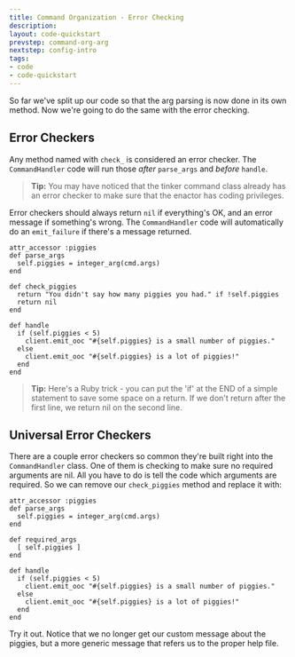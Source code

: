 ```yaml
---
title: Command Organization - Error Checking
description:
layout: code-quickstart
prevstep: command-org-arg
nextstep: config-intro
tags: 
- code
- code-quickstart
---
```


So far we've split up our code so that the arg parsing is now done in its own method.  Now we're going to do the same with the error checking.  

## Error Checkers

Any method named with `check_` is considered an error checker.  The `CommandHandler` code will run those *after* `parse_args` and *before* `handle`.

> **Tip:** You may have noticed that the tinker command class already has an error checker to make sure that the enactor has coding privileges.

Error checkers should always return `nil` if everything's OK, and an error message if something's wrong.  The `CommandHandler` code will automatically do an `emit_failure` if there's a message returned.


    attr_accessor :piggies
    def parse_args
      self.piggies = integer_arg(cmd.args)
    end
    
    def check_piggies
      return "You didn't say how many piggies you had." if !self.piggies
      return nil
    end
    
    def handle
      if (self.piggies < 5)
        client.emit_ooc "#{self.piggies} is a small number of piggies."
      else
        client.emit_ooc "#{self.piggies} is a lot of piggies!"
      end
    end

> **Tip:** Here's a Ruby trick - you can put the 'if' at the END of a simple statement to save some space on a return.  If we don't return after the first line, we return nil on the second line.

## Universal Error Checkers

There are a couple error checkers so common they're built right into the `CommandHandler` class.  One of them is checking to make sure no required arguments are nil.  All you have to do is tell the code which arguments are required. So we can remove our `check_piggies` method and replace it with:

    attr_accessor :piggies
    def parse_args
      self.piggies = integer_arg(cmd.args)
    end
    
    def required_args
      [ self.piggies ]
    end
    
    def handle
      if (self.piggies < 5)
        client.emit_ooc "#{self.piggies} is a small number of piggies."
      else
        client.emit_ooc "#{self.piggies} is a lot of piggies!"
      end
    end

Try it out.  Notice that we no longer get our custom message about the piggies, but a more generic message that refers us to the proper help file.